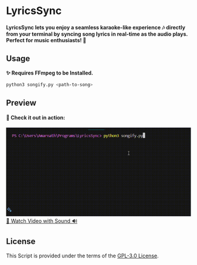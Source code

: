# LyricsSync

#### LyricsSync lets you enjoy a seamless karaoke-like experience 🎶 directly from your terminal by syncing song lyrics in real-time as the audio plays. Perfect for music enthusiasts! 🌟

<h2>Usage</h2>
<p><b>✨ Requires FFmpeg to be Installed.</b></p>

```bash
python3 songify.py <path-to-song>
```

<h2>Preview</h2>
<h4>🎥 Check it out in action:</h4>
<img src="assets/video.gif" alt="Preview">
<a href='https://envs.sh/HtQ.mp4'>🔗 Watch Video with Sound 🔊</a>

<h2>License</h2>
This Script is provided under the terms of the <a href='LICENSE'>GPL-3.0 License</a>.
